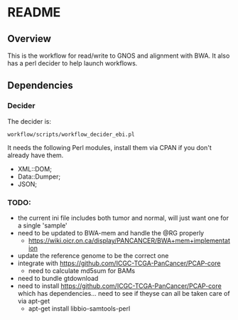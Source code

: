 # README

## Overview

This is the workflow for read/write to GNOS and alignment with BWA.
It also has a perl decider to help launch workflows.

## Dependencies

### Decider

The decider is:

    workflow/scripts/workflow_decider_ebi.pl

It needs the following Perl modules, install them via CPAN if you don't already have them.

* XML::DOM;
* Data::Dumper;
* JSON;

### TODO:

* the current ini file includes both tumor and normal, will just want one for a single 'sample'
* need to be updated to BWA-mem and handle the @RG properly
    * https://wiki.oicr.on.ca/display/PANCANCER/BWA+mem+implementation
* update the reference genome to be the correct one
* integrate with https://github.com/ICGC-TCGA-PanCancer/PCAP-core
    * need to calculate md5sum for BAMs
* need to bundle gtdownload 
* need to install https://github.com/ICGC-TCGA-PanCancer/PCAP-core which has dependencies... need to see if theyse can all be taken care of via apt-get
    * apt-get install libbio-samtools-perl

